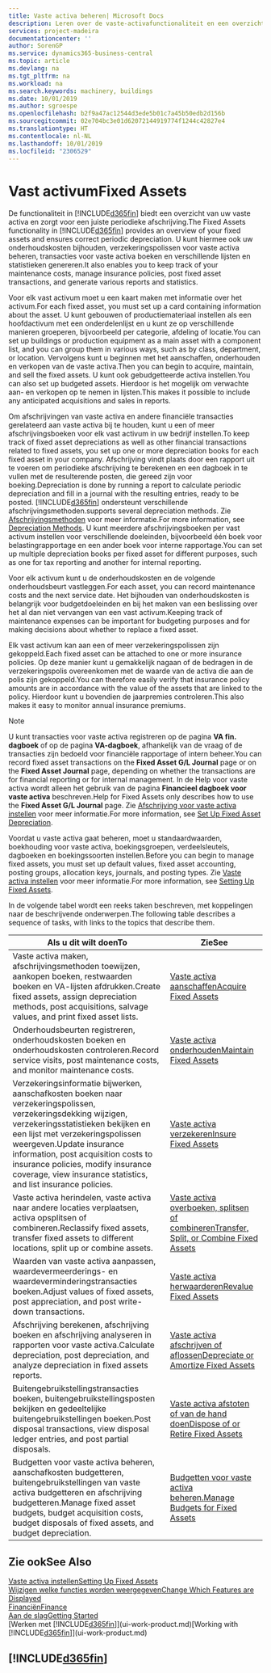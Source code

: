```yaml
---
title: Vaste activa beheren| Microsoft Docs
description: Leren over de vaste-activafunctionaliteit en een overzicht krijgen van hoe u met vaste activa werkt.
services: project-madeira
documentationcenter: ''
author: SorenGP
ms.service: dynamics365-business-central
ms.topic: article
ms.devlang: na
ms.tgt_pltfrm: na
ms.workload: na
ms.search.keywords: machinery, buildings
ms.date: 10/01/2019
ms.author: sgroespe
ms.openlocfilehash: b2f9a47ac12544d3ede5b01c7a45b50edb2d156b
ms.sourcegitcommit: 02e704bc3e01d62072144919774f1244c42827e4
ms.translationtype: HT
ms.contentlocale: nl-NL
ms.lasthandoff: 10/01/2019
ms.locfileid: "2306529"
---
```

# <a name="fixed-assets"></a><span data-ttu-id="1ce91-103">Vast activum</span><span class="sxs-lookup"><span data-stu-id="1ce91-103">Fixed Assets</span></span>
<span data-ttu-id="1ce91-104">De functionaliteit in [!INCLUDE[d365fin](includes/d365fin_md.md)] biedt een overzicht van uw vaste activa en zorgt voor een juiste periodieke afschrijving.</span><span class="sxs-lookup"><span data-stu-id="1ce91-104">The Fixed Assets functionality in [!INCLUDE[d365fin](includes/d365fin_md.md)] provides an overview of your fixed assets and ensures correct periodic depreciation.</span></span> <span data-ttu-id="1ce91-105">U kunt hiermee ook uw onderhoudskosten bijhouden, verzekeringspolissen voor vaste activa beheren, transacties voor vaste activa boeken en verschillende lijsten en statistieken genereren.</span><span class="sxs-lookup"><span data-stu-id="1ce91-105">It also enables you to keep track of your maintenance costs, manage insurance policies, post fixed asset transactions, and generate various reports and statistics.</span></span>

<span data-ttu-id="1ce91-106">Voor elk vast activum moet u een kaart maken met informatie over het activum.</span><span class="sxs-lookup"><span data-stu-id="1ce91-106">For each fixed asset, you must set up a card containing information about the asset.</span></span> <span data-ttu-id="1ce91-107">U kunt gebouwen of productiemateriaal instellen als een hoofdactivum met een onderdelenlijst en u kunt ze op verschillende manieren groeperen, bijvoorbeeld per categorie, afdeling of locatie.</span><span class="sxs-lookup"><span data-stu-id="1ce91-107">You can set up buildings or production equipment as a main asset with a component list, and you can group them in various ways, such as by class, department, or location.</span></span> <span data-ttu-id="1ce91-108">Vervolgens kunt u beginnen met het aanschaffen, onderhouden en verkopen van de vaste activa.</span><span class="sxs-lookup"><span data-stu-id="1ce91-108">Then you can begin to acquire, maintain, and sell the fixed assets.</span></span> <span data-ttu-id="1ce91-109">U kunt ook gebudgetteerde activa instellen.</span><span class="sxs-lookup"><span data-stu-id="1ce91-109">You can also set up budgeted assets.</span></span> <span data-ttu-id="1ce91-110">Hierdoor is het mogelijk om verwachte aan- en verkopen op te nemen in lijsten.</span><span class="sxs-lookup"><span data-stu-id="1ce91-110">This makes it possible to include any anticipated acquisitions and sales in reports.</span></span>

<span data-ttu-id="1ce91-111">Om afschrijvingen van vaste activa en andere financiële transacties gerelateerd aan vaste activa bij te houden, kunt u een of meer afschrijvingsboeken voor elk vast activum in uw bedrijf instellen.</span><span class="sxs-lookup"><span data-stu-id="1ce91-111">To keep track of fixed asset depreciations as well as other financial transactions related to fixed assets, you set up one or more depreciation books for each fixed asset in your company.</span></span> <span data-ttu-id="1ce91-112">Afschrijving vindt plaats door een rapport uit te voeren om periodieke afschrijving te berekenen en een dagboek in te vullen met de resulterende posten, die gereed zijn voor boeking.</span><span class="sxs-lookup"><span data-stu-id="1ce91-112">Depreciation is done by running a report to calculate periodic depreciation and fill in a journal with the resulting entries, ready to be posted.</span></span> [!INCLUDE[d365fin](includes/d365fin_md.md)] <span data-ttu-id="1ce91-113">ondersteunt verschillende afschrijvingsmethoden.</span><span class="sxs-lookup"><span data-stu-id="1ce91-113">supports several depreciation methods.</span></span> <span data-ttu-id="1ce91-114">Zie [Afschrijvingsmethoden](fa-depreciation-methods.md) voor meer informatie.</span><span class="sxs-lookup"><span data-stu-id="1ce91-114">For more information, see [Depreciation Methods](fa-depreciation-methods.md).</span></span> <span data-ttu-id="1ce91-115">U kunt meerdere afschrijvingsboeken per vast activum instellen voor verschillende doeleinden, bijvoorbeeld één boek voor belastingrapportage en een ander boek voor interne rapportage.</span><span class="sxs-lookup"><span data-stu-id="1ce91-115">You can set up multiple depreciation books per fixed asset for different purposes, such as one for tax reporting and another for internal reporting.</span></span>

<span data-ttu-id="1ce91-116">Voor elk activum kunt u de onderhoudskosten en de volgende onderhoudsbeurt vastleggen.</span><span class="sxs-lookup"><span data-stu-id="1ce91-116">For each asset, you can record maintenance costs and the next service date.</span></span> <span data-ttu-id="1ce91-117">Het bijhouden van onderhoudskosten is belangrijk voor budgetdoeleinden en bij het maken van een beslissing over het al dan niet vervangen van een vast activum.</span><span class="sxs-lookup"><span data-stu-id="1ce91-117">Keeping track of maintenance expenses can be important for budgeting purposes and for making decisions about whether to replace a fixed asset.</span></span>

<span data-ttu-id="1ce91-118">Elk vast activum kan aan een of meer verzekeringspolissen zijn gekoppeld.</span><span class="sxs-lookup"><span data-stu-id="1ce91-118">Each fixed asset can be attached to one or more insurance policies.</span></span> <span data-ttu-id="1ce91-119">Op deze manier kunt u gemakkelijk nagaan of de bedragen in de verzekeringspolis overeenkomen met de waarde van de activa die aan de polis zijn gekoppeld.</span><span class="sxs-lookup"><span data-stu-id="1ce91-119">You can therefore easily verify that insurance policy amounts are in accordance with the value of the assets that are linked to the policy.</span></span> <span data-ttu-id="1ce91-120">Hierdoor kunt u bovendien de jaarpremies controleren.</span><span class="sxs-lookup"><span data-stu-id="1ce91-120">This also makes it easy to monitor annual insurance premiums.</span></span>

> [!NOTE]  
>   <span data-ttu-id="1ce91-121">U kunt transacties voor vaste activa registreren op de pagina **VA fin. dagboek** of op de pagina **VA-dagboek**, afhankelijk van de vraag of de transacties zijn bedoeld voor financiële rapportage of intern beheer.</span><span class="sxs-lookup"><span data-stu-id="1ce91-121">You can record fixed asset transactions on the **Fixed Asset G/L Journal** page or on the **Fixed Asset Journal** page, depending on whether the transactions are for financial reporting or for internal management.</span></span> <span data-ttu-id="1ce91-122">In de Help voor vaste activa wordt alleen het gebruik van de pagina **Financieel dagboek voor vaste activa** beschreven.</span><span class="sxs-lookup"><span data-stu-id="1ce91-122">Help for Fixed Assets only describes how to use the **Fixed Asset G/L Journal** page.</span></span> <span data-ttu-id="1ce91-123">Zie [Afschrijving voor vaste activa instellen](fa-how-setup-depreciation.md) voor meer informatie.</span><span class="sxs-lookup"><span data-stu-id="1ce91-123">For more information, see [Set Up Fixed Asset Depreciation](fa-how-setup-depreciation.md).</span></span>

<span data-ttu-id="1ce91-124">Voordat u vaste activa gaat beheren, moet u standaardwaarden, boekhouding voor vaste activa, boekingsgroepen, verdeelsleutels, dagboeken en boekingssoorten instellen.</span><span class="sxs-lookup"><span data-stu-id="1ce91-124">Before you can begin to manage fixed assets, you must set up default values, fixed asset accounting, posting groups, allocation keys, journals, and posting types.</span></span> <span data-ttu-id="1ce91-125">Zie [Vaste activa instellen](fa-setup.md) voor meer informatie.</span><span class="sxs-lookup"><span data-stu-id="1ce91-125">For more information, see [Setting Up Fixed Assets](fa-setup.md).</span></span>

<span data-ttu-id="1ce91-126">In de volgende tabel wordt een reeks taken beschreven, met koppelingen naar de beschrijvende onderwerpen.</span><span class="sxs-lookup"><span data-stu-id="1ce91-126">The following table describes a sequence of tasks, with links to the topics that describe them.</span></span>

| <span data-ttu-id="1ce91-127">Als u dit wilt doen</span><span class="sxs-lookup"><span data-stu-id="1ce91-127">To</span></span> | <span data-ttu-id="1ce91-128">Zie</span><span class="sxs-lookup"><span data-stu-id="1ce91-128">See</span></span> |
| --- | --- |
| <span data-ttu-id="1ce91-129">Vaste activa maken, afschrijvingsmethoden toewijzen, aankopen boeken, restwaarden boeken en VA-lijsten afdrukken.</span><span class="sxs-lookup"><span data-stu-id="1ce91-129">Create fixed assets, assign depreciation methods, post acquisitions, salvage values, and print fixed asset lists.</span></span> |[<span data-ttu-id="1ce91-130">Vaste activa aanschaffen</span><span class="sxs-lookup"><span data-stu-id="1ce91-130">Acquire Fixed Assets</span></span>](fa-how-acquire.md) |
| <span data-ttu-id="1ce91-131">Onderhoudsbeurten registreren, onderhoudskosten boeken en onderhoudskosten controleren.</span><span class="sxs-lookup"><span data-stu-id="1ce91-131">Record service visits, post maintenance costs, and monitor maintenance costs.</span></span> |[<span data-ttu-id="1ce91-132">Vaste activa onderhouden</span><span class="sxs-lookup"><span data-stu-id="1ce91-132">Maintain Fixed Assets</span></span>](fa-how-maintain.md) |
| <span data-ttu-id="1ce91-133">Verzekeringsinformatie bijwerken, aanschafkosten boeken naar verzekeringspolissen, verzekeringsdekking wijzigen, verzekeringsstatistieken bekijken en een lijst met verzekeringspolissen weergeven.</span><span class="sxs-lookup"><span data-stu-id="1ce91-133">Update insurance information, post acquisition costs to insurance policies, modify insurance coverage, view insurance statistics, and list insurance policies.</span></span> |[<span data-ttu-id="1ce91-134">Vaste activa verzekeren</span><span class="sxs-lookup"><span data-stu-id="1ce91-134">Insure Fixed Assets</span></span>](fa-how-insure.md) |
| <span data-ttu-id="1ce91-135">Vaste activa herindelen, vaste activa naar andere locaties verplaatsen, activa opsplitsen of combineren.</span><span class="sxs-lookup"><span data-stu-id="1ce91-135">Reclassify fixed assets, transfer fixed assets to different locations, split up or combine assets.</span></span> |[<span data-ttu-id="1ce91-136">Vaste activa overboeken, splitsen of combineren</span><span class="sxs-lookup"><span data-stu-id="1ce91-136">Transfer, Split, or Combine Fixed Assets</span></span>](fa-how-trans-split-combine.md) |
| <span data-ttu-id="1ce91-137">Waarden van vaste activa aanpassen, waardevermeerderings- en waardeverminderingstransacties boeken.</span><span class="sxs-lookup"><span data-stu-id="1ce91-137">Adjust values of fixed assets, post appreciation, and post write-down transactions.</span></span> |[<span data-ttu-id="1ce91-138">Vaste activa herwaarderen</span><span class="sxs-lookup"><span data-stu-id="1ce91-138">Revalue Fixed Assets</span></span>](fa-how-revalue.md) |
| <span data-ttu-id="1ce91-139">Afschrijving berekenen, afschrijving boeken en afschrijving analyseren in rapporten voor vaste activa.</span><span class="sxs-lookup"><span data-stu-id="1ce91-139">Calculate depreciation, post depreciation, and  analyze depreciation in fixed assets reports.</span></span> |[<span data-ttu-id="1ce91-140">Vaste activa afschrijven of aflossen</span><span class="sxs-lookup"><span data-stu-id="1ce91-140">Depreciate or Amortize Fixed Assets</span></span>](fa-how-depreciate-amortize.md) |
| <span data-ttu-id="1ce91-141">Buitengebruikstellingstransacties boeken, buitengebruikstellingsposten bekijken en gedeeltelijke buitengebruikstellingen boeken.</span><span class="sxs-lookup"><span data-stu-id="1ce91-141">Post disposal transactions, view disposal ledger entries, and post partial disposals.</span></span> |[<span data-ttu-id="1ce91-142">Vaste activa afstoten of van de hand doen</span><span class="sxs-lookup"><span data-stu-id="1ce91-142">Dispose of or Retire Fixed Assets</span></span>](fa-how-dispose-retire.md) |
| <span data-ttu-id="1ce91-143">Budgetten voor vaste activa beheren, aanschafkosten budgetteren, buitengebruikstellingen van vaste activa budgetteren en afschrijving budgetteren.</span><span class="sxs-lookup"><span data-stu-id="1ce91-143">Manage fixed asset budgets, budget acquisition costs, budget disposals of fixed assets, and budget depreciation.</span></span> |[<span data-ttu-id="1ce91-144">Budgetten voor vaste activa beheren.</span><span class="sxs-lookup"><span data-stu-id="1ce91-144">Manage Budgets for Fixed Assets</span></span>](fa-how-manage-budgets.md) |

## <a name="see-also"></a><span data-ttu-id="1ce91-145">Zie ook</span><span class="sxs-lookup"><span data-stu-id="1ce91-145">See Also</span></span>
[<span data-ttu-id="1ce91-146">Vaste activa instellen</span><span class="sxs-lookup"><span data-stu-id="1ce91-146">Setting Up Fixed Assets</span></span>](fa-setup.md)  
[<span data-ttu-id="1ce91-147">Wijzigen welke functies worden weergegeven</span><span class="sxs-lookup"><span data-stu-id="1ce91-147">Change Which Features are Displayed</span></span>](ui-experiences.md)  
[<span data-ttu-id="1ce91-148">Financiën</span><span class="sxs-lookup"><span data-stu-id="1ce91-148">Finance</span></span>](finance.md)  
[<span data-ttu-id="1ce91-149">Aan de slag</span><span class="sxs-lookup"><span data-stu-id="1ce91-149">Getting Started</span></span>](product-get-started.md)  
<span data-ttu-id="1ce91-150">[Werken met [!INCLUDE[d365fin](includes/d365fin_md.md)]](ui-work-product.md)</span><span class="sxs-lookup"><span data-stu-id="1ce91-150">[Working with [!INCLUDE[d365fin](includes/d365fin_md.md)]](ui-work-product.md)</span></span>

## [!INCLUDE[d365fin](includes/free_trial_md.md)]  
 
